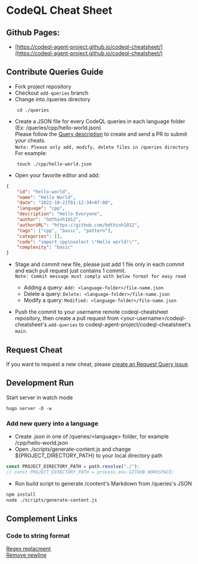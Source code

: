 # CodeQL Cheat Sheet

## Github Pages:
- [https://codeql-agent-project.github.io/codeql-cheatsheet/](https://codeql-agent-project.github.io/codeql-cheatsheet/)

## Contribute Queries Guide
- Fork project repository  
- Checkout `add-queries` branch
- Change into /queries directory
```
    cd ./queries
```
- Create a JSON file for every CodeQL queries in each language folder (Ex: /queries/cpp/hello-world.json)  
Please follow the [Query description](./queries/README.md) to create and send a PR to submit your cheats.  
`Note: Please only add, modify, delete files in /queries directory`  
For example:

```
    touch ./cpp/hello-world.json
```
- Open your favorite editor and add:
```json
{ 
    "id": "hello-world", 
    "name": "Hello World", 
    "date": "2022-10-21T01:12:34+07:00", 
    "language": "cpp", 
    "description": "Hello Everyone", 
    "author": "hdthinh1012", 
    "authorURL": "https://github.com/hdthinh1012",
    "tags": ["cpp", "basic", "pattern"], 
    "categories": [], 
    "code": "import cpp\nselect \"Hello world!\"", 
    "complexity": "basic" 
}
```
- Stage and commit new file, please just add 1 file only in each commit and each pull request just contains 1 commit.  
`Note: Commit message must comply with below format for easy read`
    - Adding a query: `Add: <language-folder>/file-name.json`
    - Delete a query: `Delete: <language-folder>/file-name.json`
    - Modify a query: `Modified: <language-folder>/file-name.json`

- Push the commit to your username remote codeql-cheatsheet repository, then create a pull request from \<your-username\>/codeql-cheatsheet's `add-queries` to codeql-agent-project/codeql-cheatsheet's `main`.

## Request Cheat
If you want to request a new cheat, please [create an Request Query issue](https://github.com/codeql-agent-project/codeql-cheatsheet/issues).

## Development Run
Start server in watch mode
```
hugo server -D -w
```
### Add new query into a language
- Create .json in one of /queries/\<language\> folder, for example /cpp/hello-world.json
- Open ./scripts/generate-content.js and change ${PROJECT_DIRECTORY_PATH} to your local directory path
```javascript
const PROJECT_DIRECTORY_PATH = path.resolve("./");
// const PROJECT_DIRECTORY_PATH = process.env.GITHUB_WORKSPACE;
```
- Run build script to generate /content's Markdown from /queries's JSON

```zsh
npm install
node ./scripts/generate-content.js
```

## Complement Links
### Code to string format
[Regex replacment](https://coding.tools/regex-replace)  
[Remove newline](https://www.gillmeister-software.com/online-tools/text/remove-line-breaks.aspx)